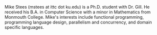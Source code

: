 Mike Stees (mstees at ittc dot ku.edu) is a Ph.D. student with Dr. Gill. He received his B.A. in Computer Science with a minor in Mathematics from Monmouth College. Mike's interests include functional programming, programming language design, parallelism and concurrency, and domain specific languages.
